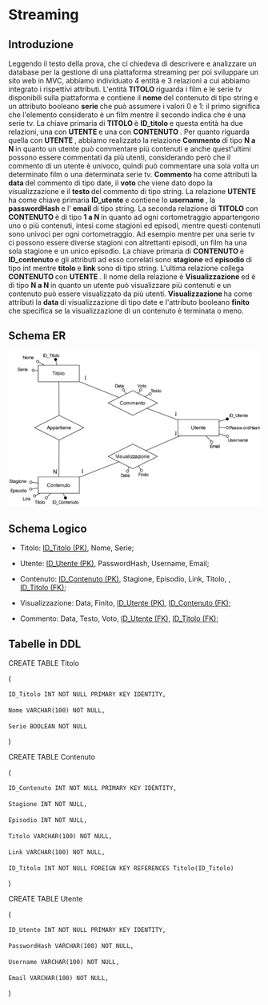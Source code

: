 # Streaming

## Introduzione

Leggendo il testo della prova, che ci chiedeva di descrivere e analizzare un database per la gestione di una piattaforma streaming per poi sviluppare un sito web in MVC, abbiamo individuato 4 entità e 3 relazioni a cui abbiamo integrato i rispettivi attributi. L'entità <b> TITOLO </b> riguarda i film e le serie tv disponibili sulla piattaforma e contiene il <b> nome </b> del contenuto di tipo string e un attributo booleano <b> serie </b> che può assumere i valori 0 e 1: il primo significa che l'elemento considerato è un film mentre il secondo indica che è una serie tv. La chiave primaria di <b> TITOLO </b> è <b> ID_titolo </b> e questa entità ha due relazioni, una con <b> UTENTE </b> e una con <b> CONTENUTO </b>. Per quanto riguarda quella con <b> UTENTE </b>, abbiamo realizzato la relazione <b> Commento </b> di tipo <b> N a N </b> in quanto un utente può commentare più contenuti e anche quest'ultimi possono essere commentati da più utenti, considerando però che il commento di un utente è univoco, quindi può commentare una sola volta un determinato film o una determinata serie tv. <b> Commento </b> ha come attributi la <b> data </b> del commento di tipo date, il <b> voto </b> che viene dato dopo la visualizzazione e il <b> testo </b> del commento di tipo string. La relazione <b> UTENTE </b> ha come chiave primaria <b> ID_utente </b> e contiene lo <b> username </b>, la <b> passwordHash </b> e l'<b> email </b> di tipo string. La seconda relazione di <b> TITOLO </b> con <b> CONTENUTO </b> è di tipo <b> 1 a N </b> in quanto ad ogni cortometraggio appartengono uno o più contenuti, intesi come stagioni ed episodi, mentre questi contenuti sono univoci per ogni cortometraggio. Ad esempio mentre per una serie tv ci possono essere diverse stagioni con altrettanti episodi, un film ha una sola stagione e un unico episodio. La chiave primaria di <b> CONTENUTO </b> è <b> ID_contenuto </b> e gli attributi ad esso correlati sono <b> stagione </b> ed <b> episodio </b>di tipo int mentre <b> titolo </b> e <b> link </b> sono di tipo string. L'ultima relazione collega <b> CONTENUTO </b> con <b> UTENTE </b>. Il nome della relazione è <b> Visualizzazione </b> ed è di tipo <b> N a N </b> in quanto un utente può visualizzare più contenuti e un contenuto può essere visualizzato da più utenti. <b> Visualizzazione </b> ha come attributi la <b> data </b> di visualizzazione di tipo date e l'attributo booleano <b> finito </b> che specifica se la visualizzazione di un contenuto è terminata o meno.
## Schema ER

![Schema_ER](./er_schema.svg)

## Schema Logico

- Titolo: <u>ID_Titolo (PK)</u>, Nome, Serie;

- Utente: <u>ID_Utente (PK)</u>, PasswordHash, Username, Email;

- Contenuto: <u>ID_Contenuto (PK)</u>, Stagione, Episodio, Link, Titolo, , <u>ID_Titolo (FK)</u>;
  
- Visualizzazione: Data, Finito, <u>ID_Utente (PK)</u>, <u>ID_Contenuto (FK)</u>;
  
- Commento: Data, Testo, Voto, <u>ID_Utente (FK)</u>, <u>ID_Titolo (FK)</u>;

## Tabelle in DDL

CREATE TABLE Titolo

(

    ID_Titolo INT NOT NULL PRIMARY KEY IDENTITY,

    Nome VARCHAR(100) NOT NULL,

    Serie BOOLEAN NOT NULL
)

CREATE TABLE Contenuto

(

    ID_Contenuto INT NOT NULL PRIMARY KEY IDENTITY,

    Stagione INT NOT NULL,

    Episodio INT NOT NULL,

    Titolo VARCHAR(100) NOT NULL,

    Link VARCHAR(100) NOT NULL,

    ID_Titolo INT NOT NULL FOREIGN KEY REFERENCES Titolo(ID_Titolo)
)

CREATE TABLE Utente

(

    ID_Utente INT NOT NULL PRIMARY KEY IDENTITY,

    PasswordHash VARCHAR(100) NOT NULL,

    Username VARCHAR(100) NOT NULL,

    Email VARCHAR(100) NOT NULL,

)

